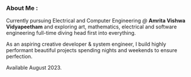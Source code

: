 ### About Me  :

Currently pursuing Electrical and Computer Engineering *@* **Amrita Vishwa Vidyapeetham** and exploring art, mathematics, electrical and software engineering full-time diving head first into everything.


As an aspiring creative developer & system engineer, I build highly performant beautiful projects spending nights and weekends to ensure perfection.

Available August 2023.
